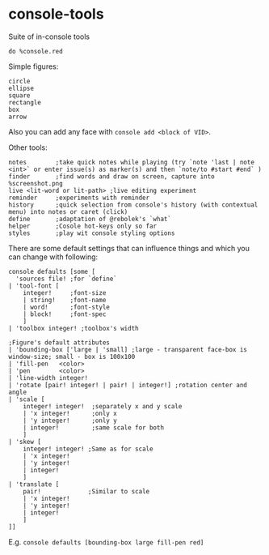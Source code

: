 # console-tools
Suite of in-console tools

`do %console.red`

Simple figures:
```
circle
ellipse
square
rectangle
box
arrow
```

Also you can add any face with `console add <block of VID>`.

Other tools:
```
notes        ;take quick notes while playing (try `note 'last | note <int>` or enter issue(s) as marker(s) and then `note/to #start #end` )
finder       ;find words and draw on screen, capture into %screenshot.png
live <lit-word or lit-path> ;live editing experiment
reminder     ;experiments with reminder
history      ;quick selection from console's history (with contextual menu) into notes or caret (click)
define       ;adaptation of @rebolek's `what`
helper       ;Cosole hot-keys only so far
styles       ;play wit console styling options
```

There are some default settings that can influence things and which you can change with following:
```
console defaults [some [
  'sources file! ;for `define`
| 'tool-font [
    integer!     ;font-size
    | string!    ;font-name
    | word!      ;font-style
    | block!     ;font-spec
    ]
| 'toolbox integer! ;toolbox's width

;Figure's default attributes
| 'bounding-box ['large | 'small] ;large - transparent face-box is window-size; small - box is 100x100
| 'fill-pen   <color>
| 'pen        <color>
| 'line-width integer!
| 'rotate [pair! integer! | pair! | integer!] ;rotation center and angle
| 'scale [
    integer! integer!  ;separately x and y scale
    | 'x integer!      ;only x
    | 'y integer!      ;only y
    | integer!         ;same scale for both
    ]
| 'skew [
    integer! integer! ;Same as for scale
    | 'x integer!
    | 'y integer! 
    | integer! 
    ]
| 'translate [
    pair!             ;Similar to scale
    | 'x integer!
    | 'y integer!
    | integer!
    ]
]]
```
E.g. `console defaults [bounding-box large fill-pen red]`
